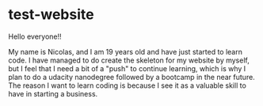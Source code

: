 # test-website

Hello everyone!!

My name is Nicolas, and I am 19 years old and have just started to learn code. I have managed to do create the skeleton for my website
by myself, but I feel that I need a bit of a "push" to continue learning, which is why I plan to do a udacity nanodegree followed
by a bootcamp in the near future. The reason I want to learn coding is because I see it as a valuable skill to have in starting a business.
